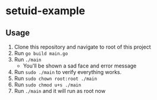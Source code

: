 # setuid-example

## Usage

1. Clone this repository and navigate to root of this project
1. Run `go build main.go`
1. Run `./main`
   - You'll be shown a sad face and error message
1. Run `sudo ./main` to verify everything works.
1. Run `sudo chown root:root ./main`
1. Run `sudo chmod u+s ./main`
1. Run `./main` and it will run as root now
